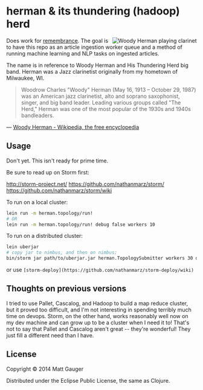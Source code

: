 # herman & its thundering (hadoop) herd

<img src="https://upload.wikimedia.org/wikipedia/commons/thumb/5/5d/Woody_Herman.jpg/220px-Woody_Herman.jpg" alt="Woody Herman playing clarinet" align="right">

Does work for [remembrance](https://github.com/mathias/remembrance). The goal is to have this repo as an article ingestion worker queue and a method of running machine learning and NLP tasks on ingested articles.

The name is in reference to Woody Herman and His Thundering Herd big band. Herman was a Jazz clarinetist originally from my hometown of Milwaukee, WI.

> Woodrow Charles "Woody" Herman (May 16, 1913 – October 29, 1987) was an American jazz clarinetist, alto and soprano saxophonist, singer, and big band leader. Leading various groups called "The Herd," Herman was one of the most popular of the 1930s and 1940s bandleaders.

&mdash; [Woody Herman - Wikipedia, the free encyclopedia](https://en.wikipedia.org/wiki/Woody_Herman)

## Usage

Don't yet. This isn't ready for prime time.

Be sure to read up on Storm first:

http://storm-project.net/
https://github.com/nathanmarz/storm/
https://github.com/nathanmarz/storm/wiki

To run on a local cluster:

```bash
lein run -m herman.topology/run!
# OR
lein run -m herman.topology/run! debug false workers 10
```

To run on a distributed cluster:

```bash
lein uberjar
# copy jar to nimbus, and then on nimbus:
bin/storm jar path/to/uberjar.jar herman.TopologySubmitter workers 30 debug false
```

or use `[storm-deploy](https://github.com/nathanmarz/storm-deploy/wiki)`

## Thoughts on previous versions

I tried to use Pallet, Cascalog, and Hadoop to build a map reduce cluster, but it proved too difficult, and I'm not interesting in spending terribly much time on devops. Storm, on the other hand, works reasonably well now on my dev machine and can grow up to be a cluster when I need it to! That's not to say that Pallet and Cascalog aren't great -- they're wonderful! They just fill a different need than I have.

## License

Copyright © 2014 Matt Gauger

Distributed under the Eclipse Public License, the same as Clojure.
